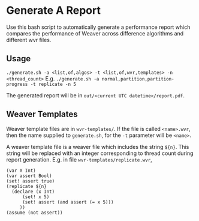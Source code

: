 # Generate A Report 
Use this bash script to automatically generate a performance report which compares the performance of Weaver across difference algorithms and different wvr files. 

## Usage
`./generate.sh -a <list,of,algos> -t <list,of,wvr,templates> -n <thread_count>`
E.g. `./generate.sh -a normal,partition,partition-progress -t replicate -n 5`

The generated report will be in `out/<current UTC datetime>/report.pdf`. 

## Weaver Templates 

Weaver template files are in `wvr-templates/`. If the file is called `<name>.wvr`, then the name supplied to `generate.sh`, for the `-t` parameter will be `<name>`. 

A weaver template file is a weaver file which includes the string `${n}`. This string will be replaced with an integer corresponding to thread count during report generation. 
E.g. in file `wvr-templates/replicate.wvr`, 
```
(var X Int)
(var assert Bool)
(set! assert true)
(replicate ${n}
  (declare (x Int)
      (set! x 5)
      (set! assert (and assert (= x 5)))
     ))
(assume (not assert))
```